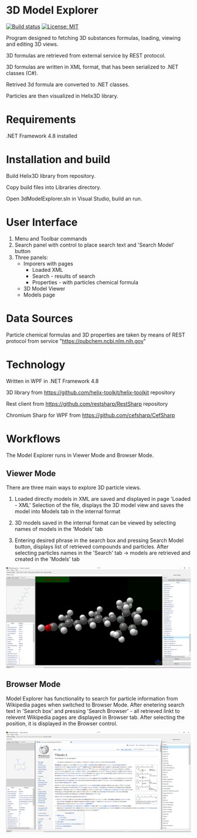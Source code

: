 # 3D Model Explorer

[![Build status](https://ci.appveyor.com/api/projects/status/q6ym9afty1nqm1qg?svg=true)](https://ci.appveyor.com/project/VE-2016/3dmodelexplorer)
[![License: MIT](https://img.shields.io/badge/License-MIT-yellow.svg)](https://opensource.org/licenses/MIT)

Program designed to fetching 3D substances formulas, loading, viewing and editing 3D views.

3D formulas are retrieved from external service by REST protocol.

3D formulas are written in XML format, that has been serialized to .NET classes (C#).

Retrived 3d formula are converted to .NET classes.

Particles are then visualized in Helix3D library.

# Requirements

.NET Framework 4.8 installed

# Installation and build

Build Helix3D library from repository.

Copy build files into Libraries directory.

Open 3dModelExplorer.sln in Visual Studio, build an run.

# User Interface

1. Menu and Toolbar commands
2. Search panel with control to place search text and 'Search Model' button
3. Three panels:
   * Imporers with pages
     * Loaded XML
     * Search - results of search 
     * Properties - with particles chemical formula
   * 3D Model Viewer
   * Models page
   
# Data Sources

Particle chemical formulas and 3D properties are taken by means of REST protocol from service "https://pubchem.ncbi.nlm.nih.gov"

# Technology

Written in WPF in .NET Framework 4.8

3D library from https://github.com/helix-toolkit/helix-toolkit repository

Rest client from https://github.com/restsharp/RestSharp repository

Chromium Sharp for WPF from https://github.com/cefsharp/CefSharp

# Workflows
The Model Explorer runs in Viewer Mode and Browser Mode.

## Viewer Mode

There are three main ways to explore 3D particle views.

1. Loaded directly models in XML are saved and displayed in page 'Loaded - XML'
Selection of the file, displays the 3D model view and saves the model into Models tab in the internal format

2. 3D models saved in the internal format can be viewed by selecting names of models in the 'Models' tab

3. Entering desired phrase in the search box and pressing Search Model button, displays list of retrieved compounds and particles. 
After selecting particles names in the 'Search' tab -> models are retrieved and created in the 'Models' tab

![Main Application View](./Resources/3DModelExplorer.png)


## Browser Mode

Model Explorer has functionality to search for particle information from Wikipedia pages when switched to Browser Mode. After enetering search text in 'Search box' and pressing 'Search Browser' - all retrieved linkt to relevent Wikipedia pages are displayed in Browser tab. After selecting the position, it is displayed in the Browser control.

![Main Application View](./Resources/BrowserMode.png)




